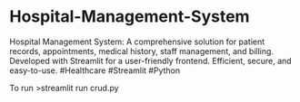# Hospital-Management-System
Hospital Management System: A comprehensive solution for patient records, appointments, medical history, staff management, and billing. Developed with Streamlit for a user-friendly frontend. Efficient, secure, and easy-to-use. #Healthcare #Streamlit #Python

To run >streamlit run crud.py
